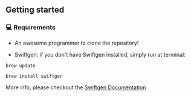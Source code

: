 ## Getting started

### 💻 Requirements

- An awesome programmer to clone the repository!

- Swiftgen:
if you don't have Swiftgen installed, simply run at terminal:
```
brew update
```
```
brew install swiftgen
```
More info, please checkout the [Swiftgen Documentation](https://github.com/SwiftGen/SwiftGen)
